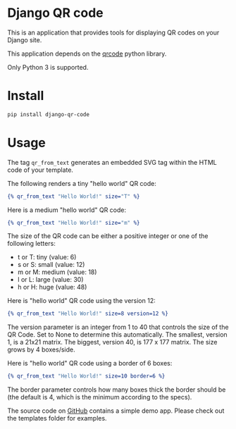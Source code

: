 # Django QR code
This is an application that provides tools for displaying QR codes on your Django site.

This application depends on the [qrcode](https://github.com/lincolnloop/python-qrcode) python library.

Only Python 3 is supported.

# Install
```bash
pip install django-qr-code
```

# Usage

The tag `qr_from_text` generates an embedded SVG tag within the HTML code of your template.

The following renders a tiny "hello world" QR code:
```djangotemplate
{% qr_from_text "Hello World!" size="T" %}
```
Here is a medium "hello world" QR code:
```djangotemplate
{% qr_from_text "Hello World!" size="m" %}
```

The size of the QR code can be either a positive integer or one of the following letters:
* t or T: tiny (value: 6)
* s or S: small (value: 12)
* m or M: medium (value: 18)
* l or L: large (value: 30)
* h or H: huge (value: 48)

Here is "hello world" QR code using the version 12:
```djangotemplate
{% qr_from_text "Hello World!" size=8 version=12 %}
```
The version parameter is an integer from 1 to 40 that controls the size of the QR Code. Set to None to determine this automatically. The smallest, version 1, is a 21x21 matrix. The biggest, version 40, is 177 x 177 matrix. The size grows by 4 boxes/side.

Here is "hello world" QR code using a border of 6 boxes:
```djangotemplate
{% qr_from_text "Hello World!" size=10 border=6 %}
```
The border parameter controls how many boxes thick the border should be (the default is 4, which is the minimum according to the specs).

The source code on [GitHub](https://github.com/dprog-philippe-docourt/django-qr-code) contains a simple demo app. Please check out the templates folder for examples.
